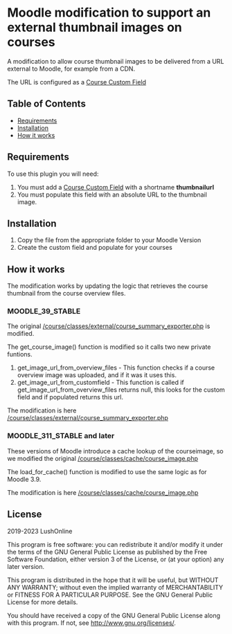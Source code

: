 # Moodle modification to support an external thumbnail images on courses

A modification to allow course thumbnail images to be delivered from a URL external to Moodle, for example from a CDN.

The URL is configured as a [Course Custom Field](https://docs.moodle.org/39/en/Course_settings#Course_custom_fields)

## Table of Contents

- [Requirements](#requirements)
- [Installation](#installation)
- [How it works](#how-it-works)

## Requirements

To use this plugin you will need:

1. You must add a [Course Custom Field](https://docs.moodle.org/39/en/Course_settings#Course_custom_fields) with a shortname **thumbnailurl**
1. You must populate this field with an absolute URL to the thumbnail image.

## Installation

1. Copy the file from the appropriate folder to your Moodle Version
1. Create the custom field and populate for your courses

## How it works

The modification works by updating the logic that retrieves the course thumbnail from the course overview files.

### MOODLE_39_STABLE

The original [/course/classes/external/course_summary_exporter.php](https://github.com/moodle/moodle/blob/MOODLE_39_STABLE/course/classes/external/course_summary_exporter.php) is modified.

The get_course_image() function is modified so it calls two new private funtions.

1. get_image_url_from_overview_files - This function checks if a course overview image was uploaded, and if it was it uses this.
1. get_image_url_from_customfield - This function is called if get_image_url_from_overview_files returns null, this looks for the custom field and if populated returns this url.

The modification is here [/course/classes/external/course_summary_exporter.php](https://github.com/lushonline/moodle-use_course_custom_thumbnailurl/blob/main/MOODLE_39_STABLE/course/classes/external/course_summary_exporter.php#L221) 

### MOODLE_311_STABLE and later

These versions of Moodle introduce a cache lookup of the courseimage, so we modified the original [/course/classes/cache/course_image.php](https://github.com/moodle/moodle/blob/MOODLE_311_STABLE/course/classes/cache/course_image.php)

The load_for_cache() function is modified to use the same logic as for Moodle 3.9.

The modification is here [/course/classes/cache/course_image.php](https://github.com/lushonline/moodle-use_course_custom_thumbnailurl/blob/main/MOODLE_311_STABLE/course/classes/cache/course_image.php#L58)

## License

2019-2023 LushOnline

This program is free software: you can redistribute it and/or modify it under
the terms of the GNU General Public License as published by the Free Software
Foundation, either version 3 of the License, or (at your option) any later
version.

This program is distributed in the hope that it will be useful, but WITHOUT ANY
WARRANTY; without even the implied warranty of MERCHANTABILITY or FITNESS FOR A
PARTICULAR PURPOSE. See the GNU General Public License for more details.

You should have received a copy of the GNU General Public License along with
this program. If not, see <http://www.gnu.org/licenses/>.

